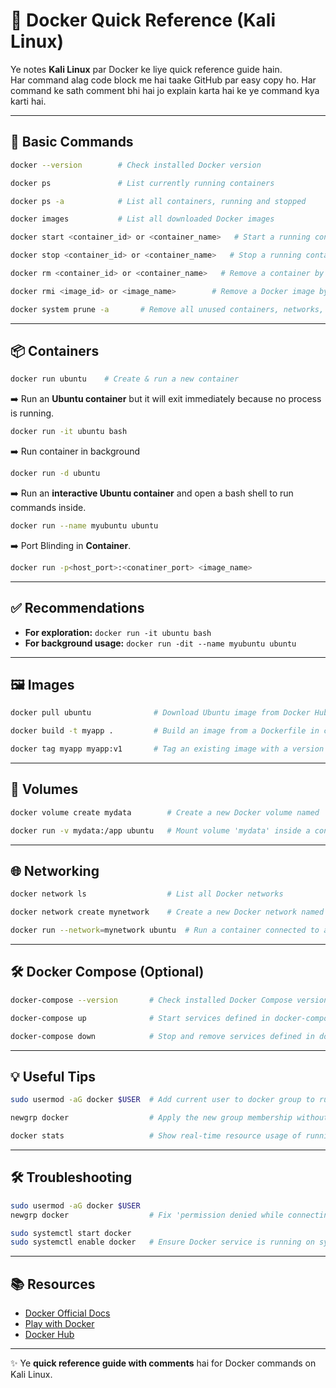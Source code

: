 # 🐳 Docker Quick Reference (Kali Linux)

Ye notes **Kali Linux** par Docker ke liye quick reference guide hain.  
Har command alag code block me hai taake GitHub par easy copy ho. Har command ke sath comment bhi hai jo explain karta hai ke ye command kya karti hai.  

---

## 📝 Basic Commands

```bash
docker --version        # Check installed Docker version
```

```bash
docker ps               # List currently running containers
```

```bash
docker ps -a            # List all containers, running and stopped
```

```bash
docker images           # List all downloaded Docker images
```

```bash
docker start <container_id> or <container_name>   # Start a running container by its ID or name
```
```bash
docker stop <container_id> or <container_name>   # Stop a running container by its ID or name
```

```bash
docker rm <container_id> or <container_name>   # Remove a container by its ID or name
```

```bash
docker rmi <image_id> or <image_name>        # Remove a Docker image by its ID or name
```

```bash
docker system prune -a       # Remove all unused containers, networks, images, and build cache
```

---

## 📦 Containers

```bash
docker run ubuntu    # Create & run a new container
```
➡️ Run an **Ubuntu container** but it will exit immediately because no process is running.

```bash
docker run -it ubuntu bash
```
➡️ Run container in background

```bash
docker run -d ubuntu
```
➡️ Run an **interactive Ubuntu container** and open a bash shell to run commands inside.

```bash
docker run --name myubuntu ubuntu
```
➡️ Port Blinding in **Container**.

```bash
docker run -p<host_port>:<conatiner_port> <image_name>
```


---

## ✅ Recommendations

- **For exploration:** `docker run -it ubuntu bash`
- **For background usage:** `docker run -dit --name myubuntu ubuntu`


---

## 🖼️ Images

```bash
docker pull ubuntu              # Download Ubuntu image from Docker Hub
```

```bash
docker build -t myapp .         # Build an image from a Dockerfile in current directory and tag it as 'myapp'
```

```bash
docker tag myapp myapp:v1       # Tag an existing image with a version or new name
```

---

## 💾 Volumes

```bash
docker volume create mydata        # Create a new Docker volume named 'mydata'
```

```bash
docker run -v mydata:/app ubuntu   # Mount volume 'mydata' inside a container at /app
```

---

## 🌐 Networking

```bash
docker network ls                  # List all Docker networks
```

```bash
docker network create mynetwork    # Create a new Docker network named 'mynetwork'
```

```bash
docker run --network=mynetwork ubuntu  # Run a container connected to a specific network
```

---

## 🛠️ Docker Compose (Optional)

```bash
docker-compose --version       # Check installed Docker Compose version
```

```bash
docker-compose up              # Start services defined in docker-compose.yml
```

```bash
docker-compose down            # Stop and remove services defined in docker-compose.yml
```

---

## 💡 Useful Tips

```bash
sudo usermod -aG docker $USER  # Add current user to docker group to run Docker without sudo
```

```bash
newgrp docker                  # Apply the new group membership without logging out
```

```bash
docker stats                   # Show real-time resource usage of running containers
```

---

## 🛠️ Troubleshooting

```bash
sudo usermod -aG docker $USER
newgrp docker                  # Fix 'permission denied while connecting to Docker daemon'
```

```bash
sudo systemctl start docker
sudo systemctl enable docker   # Ensure Docker service is running on system startup
```

---

## 📚 Resources
- [Docker Official Docs](https://docs.docker.com/)
- [Play with Docker](https://labs.play-with-docker.com/)
- [Docker Hub](https://hub.docker.com/)

---

✨ Ye **quick reference guide with comments** hai for Docker commands on Kali Linux.
